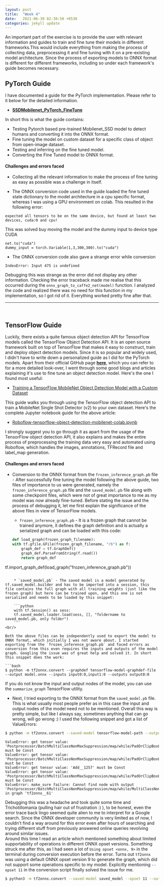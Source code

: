 ```yaml
---
layout: post
title:  "Week 4"
date:   2021-06-30 02:30:50 +0530
categories: jekyll update
---
```


An important part of the exercise is to provide the user with relevant information and guides to train and fine tune their models in different frameworks.This would include everything from making the process of collecting data, preprocessing it and fine tuning with it on a pre-existing model architecture. Since the process of exporting models to ONNX format is different for different frameworks, including so under each framework's guide becomes necessary.

## PyTorch Guide

I have documented a guide for the PyTorch implementation. Please refer to it below for the detailed information.
* [**SSDMobilenet_PyTorch_FineTune**](https://github.com/TheRoboticsClub/gsoc2021-Shashwat_Dalakoti/blob/main/Fine_Tuning/PyTorch/SSDMobilenet_pytorch_FineTune.ipynb)

In short this is what the guide contains:

* Testing Pytorch based pre-trained Mobilenet_SSD model to detect humans and converting it into the ONNX format.
* Fine tuning the model on custom dataset for a specific class of object from open-image dataset.
* Testing and inferring on the fine tuned model.
* Converting the Fine Tuned model to ONNX format.

#### Challenges and errors faced

* Collecting all the relevant information to make the process of fine tuning as easy as possible was a challenge in itself.

* The ONNX conversion code used in the guide loaded the fine tuned state dictionary to the model architecture in a cpu specific format, whereas I was using a GPU environment on colab. This resulted in the following error:
```
expected all tensors to be on the same device, but found at least two devices, cuda:0 and cpu!
```
This was solved buy moving the model and the dummy input to device type CUDA
```
net.to("cuda")
dummy_input = torch.Variable(1,3,300,300).to("cuda")
```

* The ONNX conversion code also gave a strange error while conversion
```
IndexError: Input 475 is undefined
```
Debugging this was strange as the error did not display any other information. Checking the error traceback made me realise that this occurred during the `onnx_graph_to_caffe2_net(model)` function. I analyzed the code and realized there was no need for this function in my implementation, so I got rid of it. Everything worked pretty fine after that.

* * *
<br/>

## TensorFlow Guide

Luckily, there exists a quite famous object detection API for TensorFlow models called the TensorFlow Object Detection API. It is an open source framework built on top of TensorFlow that makes it easy to construct, train and deploy object detection models. Since it is so popular and widely used, I didn't have to write down a personalized guide as I did for the PyTorch models. Apart from their official GitHub page [**here**](https://github.com/tensorflow/models/tree/master/research/object_detection), which you can refer to for a more detailed look-over, I went through some good blogs and articles explaining it's use to fine tune an object detection model. Here's the one I found most useful:

* [Training a TensorFlow MobileNet Object Detection Model with a Custom Dataset](https://blog.roboflow.com/training-a-tensorflow-object-detection-model-with-a-custom-dataset/)

This guide walks you through using the TensorFlow object detection API to train a MobileNet Single Shot Detector (v2) to your own dataset. Here's the complete Jupyter notebook guide for the above article:

* [Roboflow-tensorflow-object-detection-mobilenet-colab.ipynb](https://colab.research.google.com/drive/1wTMIrJhYsQdq_u7ROOkf0Lu_fsX5Mu8a)

I strongly suggest you to go through it as apart from the usage of the TensorFlow object detection API, it also explains and makes the entire process of preprocessing the training data very easy and automated using Roboflow, which handles the images, annotations, TFRecord file and label_map generation. <br/>

#### Challenges and errors faced

* Conversion to the ONNX format from the `frozen_inference_graph.pb` file - After successfully fine tuning the model following the above guide, two files of importance to us were generated, namely the `frozen_inference_graph.pb` file and the `saved_model.pb` file along with some checkpoint files, which were not of great importance to me as my model was now already fine-tuned. Before stating the issue and the process of debugging it, let me first explain the significance of the above files in view of TensorFlow models.

    * `frozen_inference_graph.pb` - It is a frozen graph that cannot be trained anymore, it defines the graph definition and is actually a serialized graph and can be loaded with this code:

    ```python
    def load_graph(frozen_graph_filename):
    with tf.gfile.GFile(frozen_graph_filename, "rb") as f:
        graph_def = tf.GraphDef()
        graph_def.ParseFromString(f.read())
        return graph_def
tf.import_graph_def(load_graph("frozen_inference_graph.pb"))
```

    * `saved_model.pb` - The saved model is a model generated by tf.saved_model.builder and has to be imported into a session, this file contains the full graph with all training weights (just like the frozen graph) but here can be trained upon, and this one is not serialized and needs to be loaded by this snippet:

    ```python
    with tf.Session() as sess:
    tf.saved_model.loader.load(sess, [], "foldername to saved_model.pb, only folder")
    ```
<br/>

Both the above files can be independently used to export the model to ONNX format, which initially I was not aware about. I started exporting from the `frozen_inference_graph.pb` and faced errors as conversion from this even requires the inputs and outputs of the model graph. Googling the issue was of great help and solved it. In short this snippet does the work:

```bash
$ python -m tf2onnx.convert --graphdef tensorflow-model-graphdef-file --output model.onnx --inputs input0:0,input1:0 --outputs output0:0
```
If you do not know the input and output nodes of the model, you can use the `summarize_graph` TensorFlow utility.

* Next, I tried exporting to the ONNX format from the `saved_model.pb` file. This is what usually most people prefer as in this case the input and output nodes of the model need not to be mentioned. Overall this way is pretty simple, but like I always say, sometimes anything that can go wrong, will go wrong :) I used the following snippet and got a list of ValueErrors:

```bash
$ python -m tf2onnx.convert --saved-model tensorflow-model-path --output model.onnx
```

```
ValueError: get tensor value: 'Postprocessor/BatchMultiClassNonMaxSuppression/map/while/PadOrClipBoxList/stack_5_Concat__1213' must be Const
ValueError: get tensor value: 'Postprocessor/BatchMultiClassNonMaxSuppression/map/while/PadOrClipBoxList/stack_4_Concat__1241' must be Const
ValueError: get tensor value: 'Add__1257' must be Const
ValueError: get tensor value: 'Postprocessor/BatchMultiClassNonMaxSuppression/map/while/PadOrClipBoxList/stack_1_Concat__1262' must be Const
ValueError: make_sure failure: Cannot find node with output 'Postprocessor/BatchMultiClassNonMaxSuppression/map/while/MultiClassNonMaxSuppression/Slice:0' in graph 'tf2onnx__61'
```
Debugging this was a headache and took quite some time and Trichotillomania (pulling hair out of frustration :) ), to be honest, even the error trace back lingo seemed quite alien to me to interpret for a Google search. Since the ONNX developer community is very limited as of now, I couldn't find a way around for this error even after hours of searching and trying different stuff from previously answered online queries revolving around similar issues. <br/>
Around this time I read an article which mentioned something about limited supportability of operations in different ONNX opset versions. Something struck me after this, as I had seen a lot of `Using opset <onnx, 9>` in the terminal during conversion execution before the error. Turns out `tf2onnx` was using a default ONNX opset version 9 to generate the graph, which did not support some operations specific to my model.
Explicitly mentioning `--opset 11` in the conversion script finally solved the issue for me.

```bash
$ python3 -m tf2onnx.convert --saved-model saved_model --opset 11 --output model.onnx
```


